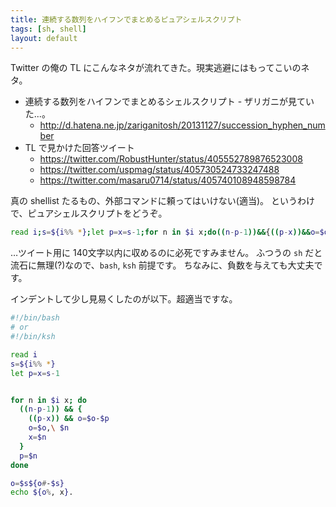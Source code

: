 ```yaml
---
title: 連続する数列をハイフンでまとめるピュアシェルスクリプト
tags: [sh, shell]
layout: default
---
```


Twitter の俺の TL にこんなネタが流れてきた。現実逃避にはもってこいのネタ。

  * 連続する数列をハイフンでまとめるシェルスクリプト - ザリガニが見ていた...。
    * http://d.hatena.ne.jp/zariganitosh/20131127/succession_hyphen_number
  * TL で見かけた回答ツイート
    * https://twitter.com/RobustHunter/status/405552789876523008
    * https://twitter.com/uspmag/status/405730524733247488
    * https://twitter.com/masaru0714/status/405740108948598784

真の shellist たるもの、外部コマンドに頼ってはいけない(適当)。
というわけで、ピュアシェルスクリプトをどうぞ。

``` bash
read i;s=${i%% *};let p=x=s-1;for n in $i x;do((n-p-1))&&{((p-x))&&o=$o-$p;o=$o,\ $n;x=$n;};p=$n;done;o=$s${o#-$s};echo ${o%, x}.
```

…ツイート用に 140文字以内に収めるのに必死ですみません。
ふつうの `sh` だと流石に無理(?)なので、`bash`, `ksh` 前提です。
ちなみに、負数を与えても大丈夫です。

インデントして少し見易くしたのが以下。超適当ですな。


``` bash
#!/bin/bash
# or
#!/bin/ksh

read i
s=${i%% *}
let p=x=s-1


for n in $i x; do
  ((n-p-1)) && {
    ((p-x)) && o=$o-$p
    o=$o,\ $n
    x=$n
  }
  p=$n
done

o=$s${o#-$s}
echo ${o%, x}.
```

